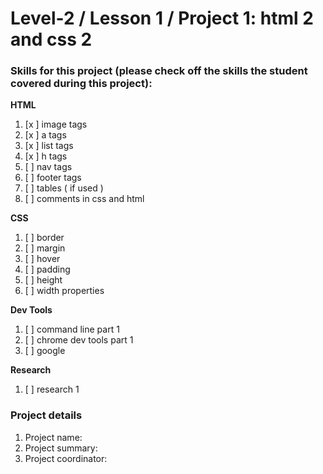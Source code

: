 # Level-2 / Lesson 1 / Project 1: html 2 and css 2

### Skills for this project (please check off the skills the student covered during this project):

**HTML**
 1. [x ] image tags
 2. [x ] a tags
 3. [x ] list tags
 4. [x ] h  tags
 5. [ ] nav tags
 6. [ ] footer tags
 7. [ ] tables ( if used )
 8. [ ] comments in css and html

**CSS**
  1. [ ] border
  2. [ ] margin
  3. [ ] hover
  4. [ ] padding
  5. [ ] height
  6. [ ] width properties

**Dev Tools**
  1. [ ] command line part 1
  2. [ ] chrome dev tools part 1
  3. [ ] google

**Research**
  1. [ ] research 1

### Project details
  1. Project name:
  2. Project summary:
  3. Project coordinator:

